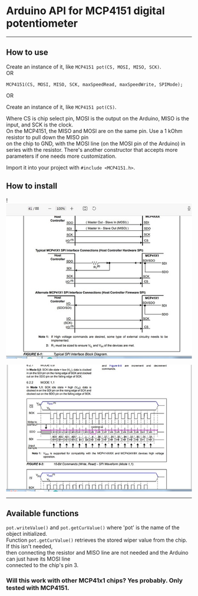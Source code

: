# Arduino API for MCP4151 digital potentiometer

---

## How to use

Create an instance of it, like `MCP4151 pot(CS, MOSI, MISO, SCK)`.  
OR

    MCP4151(CS, MOSI, MISO, SCK, maxSpeedRead, maxSpeedWrite, SPIMode);
OR 

Create an instance of it, like `MCP4151 pot(CS)`.  

Where CS is chip select pin, MOSI is the output on the Arduino, MISO is the input, and SCK is the clock.  
On the MCP4151, the MISO and MOSI are on the same pin. Use a 1 kOhm resistor to pull down the MISO pin  
on the chip to GND, with the MOSI line (on the MOSI pin of the Arduino) in series with the resistor.
There's another constructor that accepts more parameters if one needs more customization.  

Import it into your project with `#include <MCP4151.h>`.  

## How to install
!![Alt text](https://github.com/UA6EM/MCP4151/blob/mpgsp/DOC/mcp41x1_install.jpeg)

![Alt text](https://github.com/UA6EM/MCP4151/blob/mpgsp/DOC/mcp41x1_spi.jpeg)


---

## Available functions

`pot.writeValue()` and `pot.getCurValue()` where 'pot' is the name of the object initialized.  
Function `pot.getCurValue()` retrieves the stored wiper value from the chip. If this isn't needed,  
then connecting the resistor and MISO line are not needed and the Arduino can just have its MOSI line  
connected to the chip's pin 3.

### Will this work with other MCP41x1 chips? Yes probably. Only tested with MCP4151.
